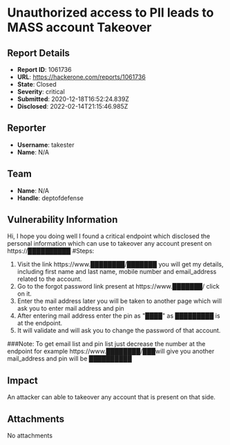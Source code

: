 # Unauthorized access to PII leads to MASS account Takeover

## Report Details
- **Report ID**: 1061736
- **URL**: https://hackerone.com/reports/1061736
- **State**: Closed
- **Severity**: critical
- **Submitted**: 2020-12-18T16:52:24.839Z
- **Disclosed**: 2022-02-14T21:15:46.985Z

## Reporter
- **Username**: takester
- **Name**: N/A

## Team
- **Name**: N/A
- **Handle**: deptofdefense

## Vulnerability Information
Hi, I hope you doing well
I found a critical endpoint which disclosed the personal information which can use to takeover any account present on https://██████████
#Steps:
1. Visit the link https://www.████████/███████    you will get my details,  including first name and last name, mobile number and email_address related to the account.
2. Go to the forgot password link present at https://www.███████/ click on it.
3. Enter the mail address later you will be taken to another page which will ask you to enter mail address and pin
4. After entering mail address enter the pin as "████" as █████████ is at the endpoint.
5. It will validate and will ask you to change the password of that account.

###Note:  To get email list and pin list just decrease the number at the endpoint 
for example https://www.████████/███will give you another mail_address and pin will be ██████████

## Impact

An attacker can able to takeover any account that is present on that side.

## Attachments
No attachments
